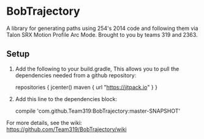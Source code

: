 # BobTrajectory
A library for generating paths using 254's 2014 code and following them via Talon SRX Motion Profile Arc Mode.  Brought to you by teams 319 and 2363.

## Setup
1. Add the following to your build.gradle, This allows you to pull the dependencies needed from a github repository:

   repositories {
      jcenter()
      maven { url "https://jitpack.io" }
   }
   
2. Add this line to the dependencies block:

    compile 'com.github.Team319:BobTrajectory:master-SNAPSHOT'


For more details, see the wiki: https://github.com/Team319/BobTrajectory/wiki
